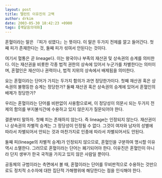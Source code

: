 ```yaml
---
layout: post
title: 탤런트 이유진의 고백
author: drkim
date: 2003-05-30 18:42:23 +0900
tags: [깨달음의대화]
---
```

혼혈이라는 말은 『피가 섞였다』는 뜻이다. 이 말은 두가지 전제를 깔고 들어간다. 첫째 피가 존재한다는 것, 둘째 피가 섞여서 안된다는 것이다.
  

  
여기서 혈통은 곧 lineage다. 이는 왕국이나 부족의 재산권 및 상속권의 승계를 의미한다. 이는 재산권을 비롯한 각종 법적 권한의 상속에 있어서 누군가를 차별한다는 의미이며, 혼혈인은 재산이나 권력이나, 법적 지위의 상속에서 배제됨을 의미한다.
  

  
요는 혼혈이라는 단어가 가지는 두가지 함의가 과연 정당한가이다. 첫째 재산권 혹은 상속권의 불평등한 승계는 정당한가? 둘째 재산권 혹은 상속권의 승계에 있어서 혼혈인의 배제가 정당한가?
  

  
우리는 혼혈이라는 단어를 비판없이 사용함으로써, 이 정당성이 의문시 되는 두가지 전제의 함의를 부지불식간에 수용하고 있지 않은지가 질문되어야 한다.
  

  
결론부터 말하자. 첫째 피는 존재하지 않는다. 즉 lineage는 인정되지 않는다. 재산권이나 상속권의 차별적 승계는 그 정당성이 인정될 수 없다. 그것이 여자와 남자의 성별에 따라서 차별되어서 안되는 것과 마찬가지로 인종에 따라서 차별되어서도 안된다.
  

  
둘째 피(lineage의 차별적 승계)가 인정되지 않으므로, 혼혈인을 구분하여 명시할 이유 역시 소멸한다. 그러므로 혼혈이라는 단어는 폐기되어야 한다. 이유진은 혼혈인이 아니라 단지 생부가 한국 국적을 가지고 있지 않은 사람일 뿐이다.
  

  
공동체의 규범이라는 측면에서 볼 때, 혼혈이라는 단어를 무비판적으로 수용하는 것만으로도 정치적 소수자에 대한 집단적 가해행위에 해당한다는 점을 인식해야 한다.